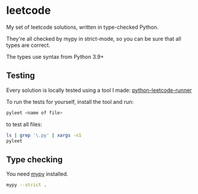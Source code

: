 # leetcode

My set of leetcode solutions, written in type-checked Python.

They're all checked by mypy in strict-mode, so you can be sure that all types are
correct.

The types use syntax from Python 3.9+

## Testing

Every solution is locally tested using a tool I made: [python-leetcode-runner][1]

To run the tests for yourself, install the tool and run:

```bash
pyleet <name of file>
```

to test all files:

```bash
ls | grep '\.py' | xargs -n1
pyleet
```

## Type checking

You need [mypy](https://github.com/python/mypy) installed.

```bash
mypy --strict .
```

[1]: https://github.com/tusharsadhwani/python-leetcode-runner
